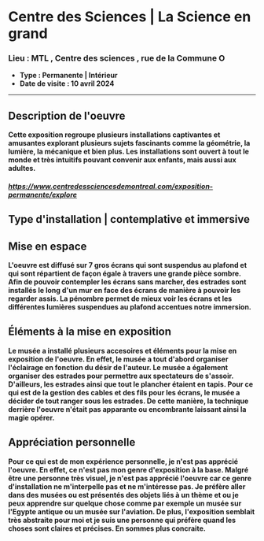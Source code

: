 # **Centre des Sciences** | **La Science en grand**
### **Lieu : MTL , Centre des sciences** ,  rue de la Commune O
 - **Type : Permanente | Intérieur**
 - **Date de visite : 10 avril 2024**
____________________________

## **Description de l'oeuvre**

**Cette exposition regroupe plusieurs installations captivantes et amusantes explorant plusieurs sujets fascinants comme la géométrie, la lumière, la mécanique et bien plus. Les installations sont ouvert à tout le monde et très intuitifs pouvant convenir aux enfants, mais aussi aux adultes.** 

##### https://www.centredessciencesdemontreal.com/exposition-permanente/explore

## **Type d'installation | contemplative et immersive**

## **Mise en espace**
**L'oeuvre est diffusé sur 7 gros écrans qui sont suspendus au plafond et qui sont répartient de façon égale à travers une grande pièce sombre. Afin de pouvoir contempler les écrans sans marcher, des estrades sont installés le long d'un mur en face des écrans de manière à pouvoir les regarder assis. La pénombre permet de mieux voir les écrans et les différentes lumières suspendues au plafond accentues notre immersion.**

## **Éléments à la mise en exposition**
**Le musée a installé plusieurs accesoires et éléments pour la mise en exposition de l'oeuvre. En effet, le musée a tout d'abord organiser l'éclairage en fonction du désir de l'auteur. Le musée a également organiser des estrades pour permettre aux spectateurs de s'assoir. D'ailleurs, les estrades ainsi que tout le plancher étaient en tapis. Pour ce qui est de la gestion des cables et des fils pour les écrans, le musée a décider de tout ranger sous les estrades. De cette manière, la technique derrière l'oeuvre n'était pas apparante ou encombrante laissant ainsi la magie opérer.** 

## **Appréciation personnelle**
**Pour ce qui est de mon expérience personnelle, je n'est pas apprécié l'oeuvre. En effet, ce n'est pas mon genre d'exposition à la base. Malgré être une personne très visuel, je n'est pas apprécié l'oeuvre car ce genre d'installation ne m'interpelle pas et ne m'intéresse pas. Je préfère aller dans des musées ou est présentés des objets liés à un thème et ou je peux apprendre sur quelque chose comme par exemple un musée sur l'Egypte antique ou un musée sur l'aviation. De plus, l'exposition semblait très abstraite pour moi et je suis une personne qui préfère quand les choses sont claires et précises. En sommes plus concraite.**
